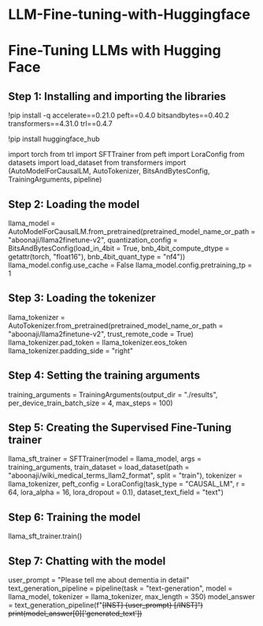 # LLM-Fine-tuning-with-Huggingface
# Fine-Tuning LLMs with Hugging Face

## Step 1: Installing and importing the libraries

!pip install -q accelerate==0.21.0 peft==0.4.0 bitsandbytes==0.40.2 transformers==4.31.0 trl==0.4.7

!pip install huggingface_hub

import torch
from trl import SFTTrainer
from peft import LoraConfig
from datasets import load_dataset
from transformers import (AutoModelForCausalLM, AutoTokenizer, BitsAndBytesConfig, TrainingArguments, pipeline)

## Step 2: Loading the model

llama_model = AutoModelForCausalLM.from_pretrained(pretrained_model_name_or_path = "aboonaji/llama2finetune-v2",
                                                   quantization_config = BitsAndBytesConfig(load_in_4bit = True, bnb_4bit_compute_dtype = getattr(torch, "float16"), bnb_4bit_quant_type = "nf4"))
llama_model.config.use_cache = False
llama_model.config.pretraining_tp = 1

## Step 3: Loading the tokenizer

llama_tokenizer = AutoTokenizer.from_pretrained(pretrained_model_name_or_path = "aboonaji/llama2finetune-v2", trust_remote_code = True)
llama_tokenizer.pad_token = llama_tokenizer.eos_token
llama_tokenizer.padding_side = "right"

## Step 4: Setting the training arguments

training_arguments = TrainingArguments(output_dir = "./results", per_device_train_batch_size = 4, max_steps = 100)

## Step 5: Creating the Supervised Fine-Tuning trainer

llama_sft_trainer = SFTTrainer(model = llama_model,
                               args = training_arguments,
                               train_dataset = load_dataset(path = "aboonaji/wiki_medical_terms_llam2_format", split = "train"),
                               tokenizer = llama_tokenizer,
                               peft_config = LoraConfig(task_type = "CAUSAL_LM", r = 64, lora_alpha = 16, lora_dropout = 0.1),
                               dataset_text_field = "text")

## Step 6: Training the model

llama_sft_trainer.train()

## Step 7: Chatting with the model

user_prompt = "Please tell me about dementia in detail"
text_generation_pipeline = pipeline(task = "text-generation", model = llama_model, tokenizer = llama_tokenizer, max_length = 350)
model_answer = text_generation_pipeline(f"<s>[INST] {user_prompt} [/INST]")
print(model_answer[0]['generated_text'])

